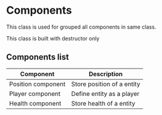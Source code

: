 # Components

This class is used for grouped all components in same class.

This class is built with destructor only

## Components list

| Component          | Description                |
|--------------------|----------------------------|
| Position component | Store position of a entity |
| Player component   | Define entity as a player  |
| Health component   | Store health of a entity   |
